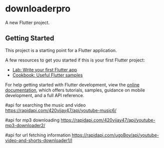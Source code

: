 # downloaderpro

A new Flutter project.

## Getting Started

This project is a starting point for a Flutter application.

A few resources to get you started if this is your first Flutter project:

- [Lab: Write your first Flutter app](https://docs.flutter.dev/get-started/codelab)
- [Cookbook: Useful Flutter samples](https://docs.flutter.dev/cookbook)

For help getting started with Flutter development, view the
[online documentation](https://docs.flutter.dev/), which offers tutorials,
samples, guidance on mobile development, and a full API reference.

#api for searching the music and video
https://rapidapi.com/420vijay47/api/youtube-music6/

#api for mp3 downloading
https://rapidapi.com/420vijay47/api/youtube-mp3-downloader2/

#api for url fetching information
https://rapidapi.com/ugoBoy/api/youtube-video-and-shorts-downloader1/l